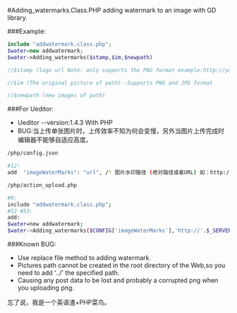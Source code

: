 #Adding_watermarks.Class.PHP
adding watermark to an image with GD library.

###Example:
```php
include "addwatermark.class.php";
$water=new addwatermark;
$water->Adding_watermarks($stamp,$im,$newpath)

//$stamp (logo url Note: only supports the PNG format example:http://yourdomain.com/images/logo.png) 

//$im (The original picture of path)--Supports PNG and JPG format

//$newpath (new images of path)
```

###For Ueditor:
* Ueditor --version:1.4.3 With PHP
* BUG:当上传单张图片时，上传效率不知为何会变慢，另外当图片上传完成时编辑器不能够自适应高度。

```bash
/php/config.json

#12:
add  "imageWaterMarks": "url", /* 图片水印路径 (绝对路径或者URL) 如：http://yourdomain.com/images/logo.png 水印必须为PNG格式 */

/php/action_upload.php

#9:
include "addwatermark.class.php";
#52 #53:
add:
$water=new addwatermark;
$water->Adding_watermarks($CONFIG['imageWaterMarks'],'http://'.$_SERVER['SERVER_NAME'].$up->getFileInfo()['url'],'../../../'.substr($up->getFileInfo()['url'],1));
```

###Known BUG:
* Use replace file method to adding watermark.
* Pictures path cannot be created in the root directory of the Web,so you need to add '../' the specified path.
* Causing any post data to be lost and probably a corrupted png when you uploading png.

忘了说，我是一个英语渣+PHP菜鸟。
